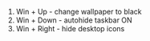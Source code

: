 1. Win + Up - change wallpaper to black
2. Win + Down - autohide taskbar ON
3. Win + Right - hide desktop icons
